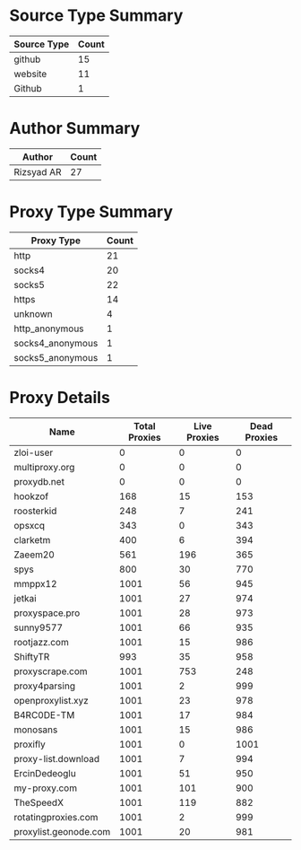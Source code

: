 # Source Type Summary

| Source Type | Count |
|-------------|-------|
| github | 15 |
| website | 11 |
| Github | 1 |


# Author Summary

| Author | Count |
|--------|-------|
| Rizsyad AR | 27 |


# Proxy Type Summary

| Proxy Type | Count |
|------------|-------|
| http | 21 |
| socks4 | 20 |
| socks5 | 22 |
| https | 14 |
| unknown | 4 |
| http_anonymous | 1 |
| socks4_anonymous | 1 |
| socks5_anonymous | 1 |


# Proxy Details

| Name | Total Proxies | Live Proxies | Dead Proxies |
|------|---------------|--------------|---------------|
| zloi-user | 0 | 0 | 0 |
| multiproxy.org | 0 | 0 | 0 |
| proxydb.net | 0 | 0 | 0 |
| hookzof | 168 | 15 | 153 |
| roosterkid | 248 | 7 | 241 |
| opsxcq | 343 | 0 | 343 |
| clarketm | 400 | 6 | 394 |
| Zaeem20 | 561 | 196 | 365 |
| spys | 800 | 30 | 770 |
| mmppx12 | 1001 | 56 | 945 |
| jetkai | 1001 | 27 | 974 |
| proxyspace.pro | 1001 | 28 | 973 |
| sunny9577 | 1001 | 66 | 935 |
| rootjazz.com | 1001 | 15 | 986 |
| ShiftyTR | 993 | 35 | 958 |
| proxyscrape.com | 1001 | 753 | 248 |
| proxy4parsing | 1001 | 2 | 999 |
| openproxylist.xyz | 1001 | 23 | 978 |
| B4RC0DE-TM | 1001 | 17 | 984 |
| monosans | 1001 | 15 | 986 |
| proxifly | 1001 | 0 | 1001 |
| proxy-list.download | 1001 | 7 | 994 |
| ErcinDedeoglu | 1001 | 51 | 950 |
| my-proxy.com | 1001 | 101 | 900 |
| TheSpeedX | 1001 | 119 | 882 |
| rotatingproxies.com | 1001 | 2 | 999 |
| proxylist.geonode.com | 1001 | 20 | 981 |
